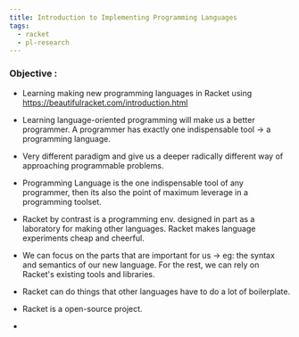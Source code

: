 ```yaml
---
title: Introduction to Implementing Programming Languages
tags:
  - racket
  - pl-research
---
```

### Objective :
- Learning making new programming languages in Racket using https://beautifulracket.com/introduction.html

- Learning language-oriented programming will make us a better programmer. A programmer has exactly one indispensable tool -> a programming language.
- Very different paradigm and give us a deeper radically different way of approaching programmable problems.
- Programming Language is the one indispensable tool of any programmer, then its also the point of maximum leverage in a programming toolset.
- Racket by contrast is a programming env. designed in part as a laboratory for making other languages. Racket makes language experiments cheap and cheerful.
- We can focus on the parts that are important for us -> eg: the syntax and semantics of our new language. For the rest, we can rely on Racket's existing tools and libraries. 
- Racket can do things that other languages have to do a lot of boilerplate.
- Racket is a open-source project.
- 